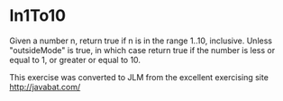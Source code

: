 
# In1To10 #
Given a
number n, return true if n is in the range 1..10, inclusive. Unless
"outsideMode" is true, in which case return true if the number is less
or equal to 1, or greater or equal to 10.

This exercise was converted to JLM from the excellent exercising site http://javabat.com/

